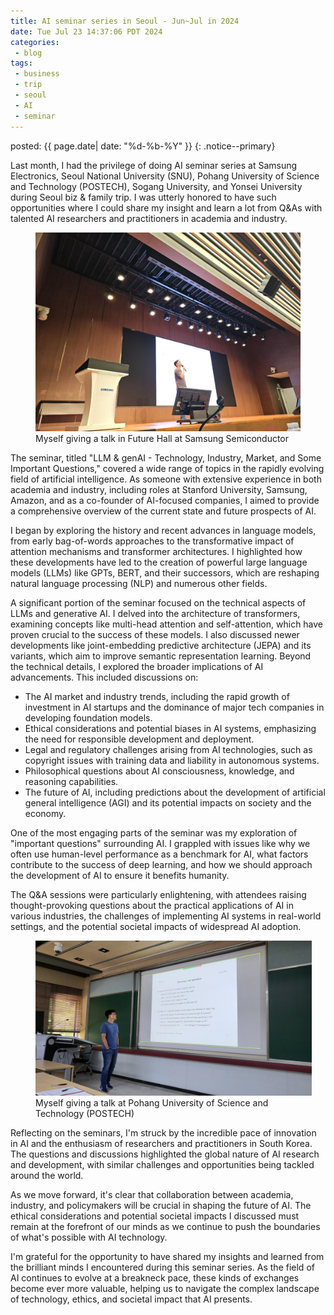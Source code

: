 ```yaml
---
title: AI seminar series in Seoul - Jun~Jul in 2024
date: Tue Jul 23 14:37:06 PDT 2024
categories:
 - blog
tags:
 - business
 - trip
 - seoul
 - AI
 - seminar
---
```


<head>
	<link rel="stylesheet" href="/resource/styles.css">
</head>

posted: {{ page.date| date: "%d-%b-%Y" }}
{: .notice--primary}


Last month, I had the privilege of doing AI seminar series at Samsung Electronics, Seoul National University (SNU),
Pohang University of Science and Technology (POSTECH), Sogang University,
and Yonsei University during Seoul biz & family trip.
I was utterly honored to have such opportunities
where I could share my insight and learn a lot from Q&As with talented AI researchers and practitioners in academia and industry.
<!--a href="https://www.facebook.com/share/p/ezrvBHN4TALTzUir/">Facebook post</a-->

<!--figure style="width: 40ch; display:block; margin:auto;"-->
<!--figure style="width: 40ch; display:table; margin:0 auto;"-->
<!--figure style="display:table; margin:0 auto;"-->
<div class="fig-container">
<figure>
	<img src="/resource/seminars/2024_0627 - Samsung Flash Memroy Team AI Seminar/photos/KakaoTalk_Photo_2024-06-27-21-46-51 003.jpeg">
	<figcaption>
		Myself giving a talk in Future Hall at Samsung Semiconductor
	</figcaption>
</figure>
</div>

The seminar, titled "LLM & genAI - Technology, Industry, Market, and Some Important Questions," covered a wide range of topics in the rapidly evolving field of artificial intelligence. As someone with extensive experience in both academia and industry, including roles at Stanford University, Samsung, Amazon, and as a co-founder of AI-focused companies, I aimed to provide a comprehensive overview of the current state and future prospects of AI.

I began by exploring the history and recent advances in language models, from early bag-of-words approaches to the transformative impact of attention mechanisms and transformer architectures. I highlighted how these developments have led to the creation of powerful large language models (LLMs) like GPTs, BERT, and their successors, which are reshaping natural language processing (NLP) and numerous other fields.

A significant portion of the seminar focused on the technical aspects of LLMs and generative AI. I delved into the architecture of transformers, examining concepts like multi-head attention and self-attention, which have proven crucial to the success of these models. I also discussed newer developments like joint-embedding predictive architecture (JEPA) and its variants, which aim to improve semantic representation learning.
Beyond the technical details, I explored the broader implications of AI advancements. This included discussions on:

* The AI market and industry trends, including the rapid growth of investment in AI startups and the dominance of major tech companies in developing foundation models.
* Ethical considerations and potential biases in AI systems, emphasizing the need for responsible development and deployment.
* Legal and regulatory challenges arising from AI technologies, such as copyright issues with training data and liability in autonomous systems.
* Philosophical questions about AI consciousness, knowledge, and reasoning capabilities.
* The future of AI, including predictions about the development of artificial general intelligence (AGI) and its potential impacts on society and the economy.

One of the most engaging parts of the seminar was my exploration of "important questions" surrounding AI. I grappled with issues like why we often use human-level performance as a benchmark for AI, what factors contribute to the success of deep learning, and how we should approach the development of AI to ensure it benefits humanity.

The Q&A sessions were particularly enlightening, with attendees raising thought-provoking questions about the practical applications of AI in various industries, the challenges of implementing AI systems in real-world settings, and the potential societal impacts of widespread AI adoption.

<div class="fig-container">
<figure style="width:50ch;">
	<img src="/resource/seminars/2024_0619 - Postech Seminar/photos/postech seminar.jpeg">
	<figcaption>
		Myself giving a talk at Pohang University of Science and Technology (POSTECH)
	</figcaption>
</figure>
</div>

Reflecting on the seminars, I'm struck by the incredible pace of innovation in AI and the enthusiasm of researchers and practitioners in South Korea. The questions and discussions highlighted the global nature of AI research and development, with similar challenges and opportunities being tackled around the world.

As we move forward, it's clear that collaboration between academia, industry, and policymakers will be crucial in shaping the future of AI. The ethical considerations and potential societal impacts I discussed must remain at the forefront of our minds as we continue to push the boundaries of what's possible with AI technology.

I'm grateful for the opportunity to have shared my insights and learned from the brilliant minds I encountered during this seminar series. As the field of AI continues to evolve at a breakneck pace, these kinds of exchanges become ever more valuable, helping us to navigate the complex landscape of technology, ethics, and societal impact that AI presents.
